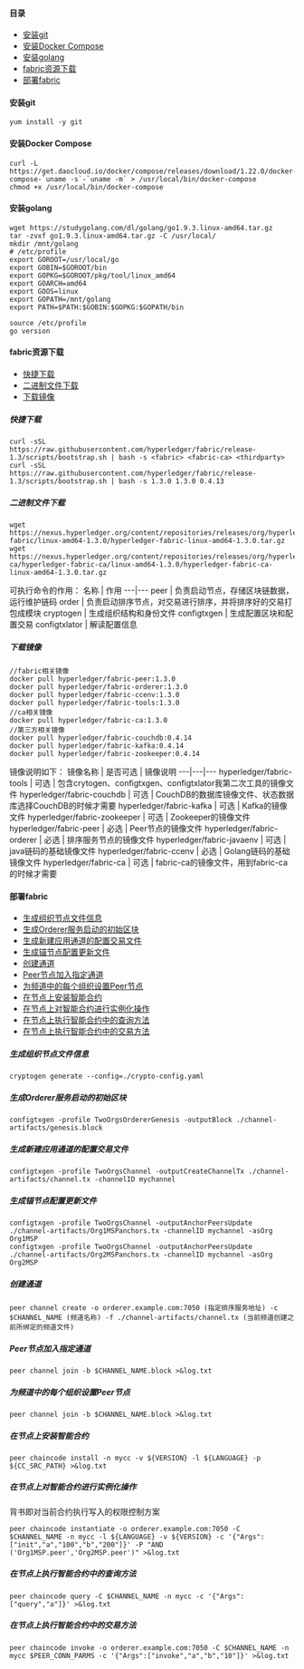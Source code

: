 #### 目录
* [安装git](#安装git)
* [安装Docker Compose](#Compose)
* [安装golang](#安装golang)
* [fabric资源下载](#fabric资源下载)
* [部署fabric](#部署fabric)

<!------------这是分隔符------------> 
#### 安装git
```
yum install -y git
```
<!------------这是分隔符------------> 
#### <span id="Compose">安装Docker Compose</span>
```
curl -L https://get.daocloud.io/docker/compose/releases/download/1.22.0/docker-compose-`uname -s`-`uname -m` > /usr/local/bin/docker-compose
chmod +x /usr/local/bin/docker-compose
```
<!------------这是分隔符------------> 
#### 安装golang
```
wget https://studygolang.com/dl/golang/go1.9.3.linux-amd64.tar.gz  
tar -zvxf go1.9.3.linux-amd64.tar.gz -C /usr/local/  
mkdir /mnt/golang    
# /etc/profile
export GOROOT=/usr/local/go
export GOBIN=$GOROOT/bin
export GOPKG=$GOROOT/pkg/tool/linux_amd64
export GOARCH=amd64
export GOOS=linux
export GOPATH=/mnt/golang
export PATH=$PATH:$GOBIN:$GOPKG:$GOPATH/bin

source /etc/profile
go version
```
<!------------这是分隔符------------> 
#### fabric资源下载
* [快捷下载](#快捷下载)
* [二进制文件下载](#二进制文件下载)
* [下载镜像](#下载镜像)

<!------------这是分隔符------------> 
##### 快捷下载
```
curl -sSL https://raw.githubusercontent.com/hyperledger/fabric/release-1.3/scripts/bootstrap.sh | bash -s <fabric> <fabric-ca> <thirdparty>
curl -sSL https://raw.githubusercontent.com/hyperledger/fabric/release-1.3/scripts/bootstrap.sh | bash -s 1.3.0 1.3.0 0.4.13
```
[^_^]:
    备用地址
    https://raw.githubusercontent.com/hyperledger/fabric/master/scripts/bootstrap.sh
    https://raw.githubusercontent.com/hyperledger/fabric/release-1.3/scripts/bootstrap.sh
<!------------这是分隔符------------> 
##### 二进制文件下载
```
wget https://nexus.hyperledger.org/content/repositories/releases/org/hyperledger/fabric/hyperledger-fabric/linux-amd64-1.3.0/hyperledger-fabric-linux-amd64-1.3.0.tar.gz
wget https://nexus.hyperledger.org/content/repositories/releases/org/hyperledger/fabric-ca/hyperledger-fabric-ca/linux-amd64-1.3.0/hyperledger-fabric-ca-linux-amd64-1.3.0.tar.gz
```
可执行命令的作用：
名称 | 作用
---|---
peer | 负责启动节点，存储区块链数据，运行维护链码
order | 负责启动排序节点，对交易进行排序，并将排序好的交易打包成模块
cryptogen | 生成组织结构和身份文件
configtxgen | 生成配置区块和配置交易
configtxlator | 解读配置信息
##### 下载镜像
```
//fabric相关镜像
docker pull hyperledger/fabric-peer:1.3.0
docker pull hyperledger/fabric-orderer:1.3.0
docker pull hyperledger/fabric-ccenv:1.3.0
docker pull hyperledger/fabric-tools:1.3.0
//ca相关镜像
docker pull hyperledger/fabric-ca:1.3.0
//第三方相关镜像
docker pull hyperledger/fabric-couchdb:0.4.14
docker pull hyperledger/fabric-kafka:0.4.14
docker pull hyperledger/fabric-zookeeper:0.4.14
```
镜像说明如下：
镜像名称 | 是否可选 | 镜像说明
---|---|---
hyperledger/fabric-tools | 可选 | 包含crytogen、configtxgen、configtxlator我第二次工具的镜像文件
hyperledger/fabric-couchdb | 可选 | CouchDB的数据库镜像文件、状态数据库选择CouchDB的时候才需要
hyperledger/fabric-kafka | 可选 | Kafka的镜像文件
hyperledger/fabric-zookeeper | 可选 | Zookeeper的镜像文件
hyperledger/fabric-peer | 必选 | Peer节点的镜像文件
hyperledger/fabric-orderer | 必选 | 排序服务节点的镜像文件
hyperledger/fabric-javaenv | 可选 | java链码的基础镜像文件
hyperledger/fabric-ccenv | 必选 | Golang链码的基础镜像文件
hyperledger/fabric-ca | 可选 | fabric-ca的镜像文件，用到fabric-ca的时候才需要

<!------------这是分隔符------------> 
#### 部署fabric
* [生成组织节点文件信息](#生成组织节点文件信息)
* [生成Orderer服务启动的初始区块](#生成orderer服务启动的初始区块)
* [生成新建应用通道的配置交易文件](#生成新建应用通道的配置交易文件)
* [生成锚节点配置更新文件](#生成锚节点配置更新文件)
* [创建通道](#创建通道)
* [Peer节点加入指定通道](#Peer节点加入指定通道)
* [为频道中的每个组织设置Peer节点](#为频道中的每个组织设置Peer节点)
* [在节点上安装智能合约](#在节点上安装智能合约)
* [在节点上对智能合约进行实例化操作](#在节点上对智能合约进行实例化操作)
* [在节点上执行智能合约中的查询方法](#在节点上执行智能合约中的查询方法)
* [在节点上执行智能合约中的交易方法](#在节点上执行智能合约中的交易方法)


<!------------这是分隔符------------> 
##### 生成组织节点文件信息
```
cryptogen generate --config=./crypto-config.yaml
```

<!------------这是分隔符------------> 
##### 生成Orderer服务启动的初始区块
```
configtxgen -profile TwoOrgsOrdererGenesis -outputBlock ./channel-artifacts/genesis.block
```
<!------------这是分隔符------------> 
##### 生成新建应用通道的配置交易文件
```
configtxgen -profile TwoOrgsChannel -outputCreateChannelTx ./channel-artifacts/channel.tx -channelID mychannel
```

<!------------这是分隔符------------> 
##### 生成锚节点配置更新文件
```
configtxgen -profile TwoOrgsChannel -outputAnchorPeersUpdate ./channel-artifacts/Org1MSPanchors.tx -channelID mychannel -asOrg Org1MSP  
configtxgen -profile TwoOrgsChannel -outputAnchorPeersUpdate ./channel-artifacts/Org2MSPanchors.tx -channelID mychannel -asOrg Org2MSP
```

<!------------这是分隔符------------> 
##### 创建通道
```
peer channel create -o orderer.example.com:7050 (指定排序服务地址) -c $CHANNEL_NAME (频道名称) -f ./channel-artifacts/channel.tx (当前频道创建之前所绑定的频道文件)
```

<!------------这是分隔符------------> 
##### Peer节点加入指定通道
```
peer channel join -b $CHANNEL_NAME.block >&log.txt
```

<!------------这是分隔符------------> 
##### 为频道中的每个组织设置Peer节点
```
peer channel join -b $CHANNEL_NAME.block >&log.txt
```

<!------------这是分隔符------------> 
##### 在节点上安装智能合约
```
peer chaincode install -n mycc -v ${VERSION} -l ${LANGUAGE} -p ${CC_SRC_PATH} >&log.txt
```

<!------------这是分隔符------------> 
##### 在节点上对智能合约进行实例化操作
背书即对当前合约执行写入的权限控制方案
```
peer chaincode instantiate -o orderer.example.com:7050 -C $CHANNEL_NAME -n mycc -l ${LANGUAGE} -v ${VERSION} -c '{"Args":["init","a","100","b","200"]}' -P "AND ('Org1MSP.peer','Org2MSP.peer')" >&log.txt
```

<!------------这是分隔符------------> 
##### 在节点上执行智能合约中的查询方法
```
peer chaincode query -C $CHANNEL_NAME -n mycc -c '{"Args":["query","a"]}' >&log.txt
```

<!------------这是分隔符------------> 
##### 在节点上执行智能合约中的交易方法
```
peer chaincode invoke -o orderer.example.com:7050 -C $CHANNEL_NAME -n mycc $PEER_CONN_PARMS -c '{"Args":["invoke","a","b","10"]}' >&log.txt
```